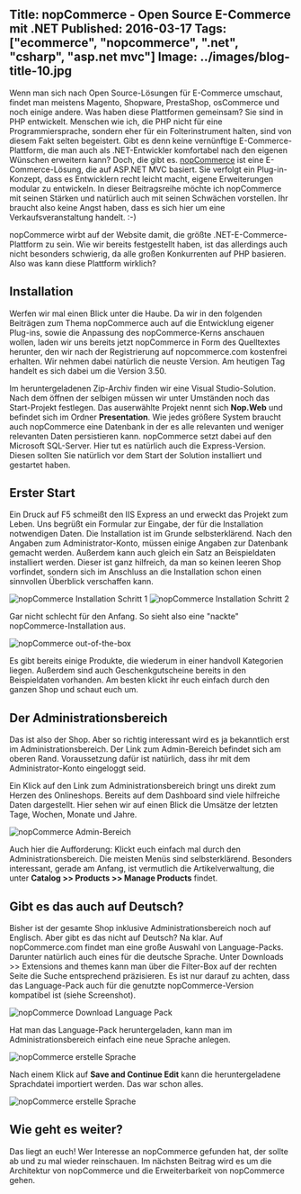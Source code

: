Title: nopCommerce - Open Source E-Commerce mit .NET
Published: 2016-03-17
Tags: ["ecommerce", "nopcommerce", ".net", "csharp", "asp.net mvc"]
Image: ../images/blog-title-10.jpg
---
Wenn man sich nach Open Source-Lösungen für E-Commerce umschaut, findet man meistens Magento, Shopware, PrestaShop, 
osCommerce und noch einige andere. Was haben diese Plattformen gemeinsam? Sie sind in PHP entwickelt. 
Menschen wie ich, die PHP nicht für eine Programmiersprache, sondern eher für ein Folterinstrument halten, sind von diesem 
Fakt selten begeistert. Gibt es denn keine vernünftige E-Commerce-Plattform, die man auch als .NET-Entwickler komfortabel 
nach den eigenen Wünschen erweitern kann?  Doch, die gibt es. [nopCommerce](http://www.nopcommerce.com/) ist eine 
E-Commerce-Lösung, die auf ASP.NET MVC basiert. Sie verfolgt ein Plug-in-Konzept, dass es Entwicklern recht leicht macht, 
eigene Erweiterungen modular zu entwickeln. In dieser Beitragsreihe möchte ich nopCommerce mit seinen Stärken und natürlich 
auch mit seinen Schwächen vorstellen. Ihr braucht also keine Angst haben, dass es sich hier um eine 
Verkaufsveranstaltung handelt. :-)

nopCommerce wirbt auf der Website damit, die größte .NET-E-Commerce-Plattform zu sein. Wie wir bereits festgestellt haben, 
ist das allerdings auch nicht besonders schwierig, da alle großen Konkurrenten auf PHP basieren.
Also was kann diese Plattform wirklich?<!-- Read More -->

## Installation
Werfen wir mal einen Blick unter die Haube. Da wir in den folgenden Beiträgen zum Thema nopCommerce auch auf die Entwicklung 
eigener Plug-ins, sowie die Anpassung des nopCommerce-Kerns anschauen wollen, laden wir uns bereits jetzt nopCommerce in 
Form des Quelltextes herunter, den wir nach der Registrierung auf nopcommerce.com kostenfrei erhalten. Wir nehmen dabei 
natürlich die neuste Version. Am heutigen Tag handelt es sich dabei um die Version 3.50.

Im heruntergeladenen Zip-Archiv finden wir eine Visual Studio-Solution. Nach dem öffnen der selbigen müssen wir unter 
Umständen noch das Start-Projekt festlegen. 
Das auserwählte Projekt nennt sich **Nop.Web** und befindet sich im Ordner **Presentation**.
Wie jedes größere System braucht auch nopCommerce eine Datenbank in der es alle relevanten und weniger relevanten Daten 
persistieren kann. nopCommerce setzt dabei auf den Microsoft SQL-Server. Hier tut es natürlich auch die Express-Version. 
Diesen sollten Sie natürlich vor dem Start der Solution installiert und gestartet haben.

## Erster Start
Ein Druck auf F5 schmeißt den IIS Express an und erweckt das Projekt zum Leben. Uns begrüßt ein Formular zur Eingabe, 
der für die Installation notwendigen Daten. Die Installation ist im Grunde selbsterklärend. Nach den Angaben zum 
Administrator-Konto, müssen einige Angaben zur Datenbank gemacht werden. Außerdem kann auch gleich ein Satz an Beispieldaten 
installiert werden. Dieser ist ganz hilfreich, da man so keinen leeren Shop vorfindet, sondern sich im Anschluss an 
die Installation schon einen sinnvollen Überblick verschaffen kann.

![nopCommerce Installation Schritt 1](../images/nopCommerce/Installation1.png) 
![nopCommerce Installation Schritt 2](../images/nopCommerce/Installation2.png)

Gar nicht schlecht für den Anfang. So sieht also eine "nackte" nopCommerce-Installation aus.

![nopCommerce out-of-the-box](../images/nopCommerce/PostInstall.png)

Es gibt bereits einige Produkte, die wiederum in einer handvoll Kategorien liegen. Außerdem sind auch Geschenkgutscheine 
bereits in den Beispieldaten vorhanden. Am besten klickt ihr euch einfach durch den ganzen Shop und schaut euch um.

## Der Administrationsbereich
Das ist also der Shop. Aber so richtig interessant wird es ja bekanntlich erst im Administrationsbereich. 
Der Link zum Admin-Bereich befindet sich am oberen Rand. Voraussetzung dafür ist natürlich, dass ihr mit dem 
Administrator-Konto eingeloggt seid.

Ein Klick auf den Link zum Administrationsbereich bringt uns direkt zum Herzen des Onlineshops. Bereits auf dem Dashboard 
sind viele hilfreiche Daten dargestellt. Hier sehen wir auf einen Blick die Umsätze der letzten Tage, Wochen, Monate und Jahre.

![nopCommerce Admin-Bereich](../images/nopCommerce/AdminClean.png)

Auch hier die Aufforderung: Klickt euch einfach mal durch den Administrationsbereich. Die meisten Menüs sind selbsterklärend. 
Besonders interessant, gerade am Anfang, ist vermutlich die Artikelverwaltung, die unter 
**Catalog >> Products >> Manage Products** findet.

## Gibt es das auch auf Deutsch?
Bisher ist der gesamte Shop inklusive Administrationsbereich noch auf Englisch. Aber gibt es das nicht auf Deutsch? Na klar. 
Auf nopCommerce.com findet man eine große Auswahl von Language-Packs. Darunter natürlich auch eines für die deutsche Sprache. 
Unter Downloads >> Extensions and themes kann man über die Filter-Box auf der rechten Seite die Suche entsprechend präzisieren. 
Es ist nur darauf zu achten, dass das Language-Pack auch für die genutzte nopCommerce-Version kompatibel ist (siehe Screenshot).

![nopCommerce Download Language Pack](../images/nopCommerce/LanguageDownload.png)

Hat man das Language-Pack heruntergeladen, kann man im Administrationsbereich einfach eine neue Sprache anlegen.

![nopCommerce erstelle Sprache](../images/nopCommerce/DeutscheSprache.png)

Nach einem Klick auf **Save and Continue Edit** kann die heruntergeladene Sprachdatei importiert werden. Das war schon alles.

![nopCommerce erstelle Sprache](../images/nopCommerce/AdminDeutsch.png)

## Wie geht es weiter?
Das liegt an euch! Wer Interesse an nopCommerce gefunden hat, der sollte ab und zu mal wieder reinschauen. 
Im nächsten Beitrag wird es um die Architektur von nopCommerce und die Erweiterbarkeit von nopCommerce gehen.